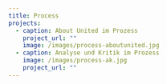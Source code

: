 ```yaml
---
title: Process
projects:
  - caption: About United im Prozess
    project_url: ""
    image: /images/process-aboutunited.jpg
  - caption: Analyse und Kritik im Prozess
    image: /images/process-ak.jpg
    project_url: ""
---
```

